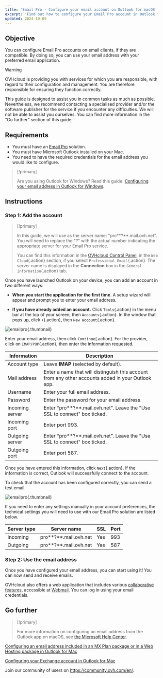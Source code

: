 ```yaml
---
title: 'Email Pro - Configure your email account on Outlook for macOS'
excerpt: 'Find out how to configure your Email Pro account in Outlook for Mac.'
updated: 2024-10-09
---
```


## Objective

You can configure Email Pro accounts on email clients, if they are compatible. By doing so, you can use your email address with your preferred email application.

> [!warning]
>OVHcloud is providing you with services for which you are responsible, with regard to their configuration and management. You are therefore responsible for ensuring they function correctly.
>
>This guide is designed to assist you in common tasks as much as possible. Nevertheless, we recommend contacting a specialised provider and/or the software publisher for the service if you encounter any difficulties. We will not be able to assist you ourselves. You can find more information in the “Go further” section of this guide.
>

## Requirements

- You must have an [Email Pro](/links/web/email-pro) solution.
- You must have Microsoft Outlook installed on your Mac.
- You need to have the required credentials for the email address you would like to configure.

> [!primary]
>
> Are you using Outlook for Windows? Read this guide: [Configuring your email address in Outlook for Windows](/pages/web_cloud/email_and_collaborative_solutions/email_pro/how_to_configure_outlook_2016).
>

## Instructions

### Step 1: Add the account

> [!primary]
>
> In this guide, we will use as the server name: "pro**?**.mail.ovh.net". You will need to replace the "?" with the actual number indicating the appropriate server for your Email Pro service.
> 
> You can find this information in the [OVHcloud Control Panel](/links/manager), in the `Web Cloud`{.action} section, if you select `Professional Email`{.action}. The server name is displayed in the **Connection** box in the `General Information`{.action} tab.
>

Once you have launched Outlook on your device, you can add an account in two different ways:

- **When you start the application for the first time.** A setup wizard will appear and prompt you to enter your email address.

- **If you have already added an account.** Click `Tools`{.action} in the menu bar at the top of your screen, then `Accounts`{.action}. In the window that pops up, click `+`{.action}, then `New account`{.action}.

![emailpro](images/configuration-outlook-2016-mac-step1.png){.thumbnail}

Enter your email address, then click `Continue`{.action}. For the provider, click on `IMAP/POP`{.action}, then enter the information requested.

|Information|Description|
|---|---|
|Account type|Leave **IMAP** (selected by default).|
|Mail address|Enter a name that will distinguish this account from any other accounts added in your Outlook app.|
|Username|Enter your full email address.|
|Password|Enter the password for your email address.|
|Incoming server|Enter “pro**?**.mail.ovh.net”. Leave the "Use SSL to connect" box ticked.|
|Incoming port|Enter port 993.|
|Outgoing server|Enter “pro**?**.mail.ovh.net”. Leave the "Use SSL to connect" box ticked.|
|Outgoing port|Enter port 587.|

Once you have entered this information, click `Next`{.action}. If the information is correct, Outlook will successfully connect to the account.

To check that the account has been configured correctly, you can send a test email.

![emailpro](images/configuration-outlook-2016-mac-step2.png){.thumbnail}

If you need to enter any settings manually in your account preferences, the technical settings you will need to use with our Email Pro solution are listed below.

|Server type|Server name|SSL|Port|
|---|---|---|---|
|Incoming|pro**?**.mail.ovh.net|Yes|993|
|Outgoing|pro**?**.mail.ovh.net|Yes|587|

### Step 2: Use the email address

Once you have configured your email address, you can start using it! You can now send and receive emails.

OVHcloud also offers a web application that includes various [collaborative features](/links/web/emails), accessible at [Webmail](/links/web/email). You can log in using your email credentials.

## Go further

> [!primary]
>
> For more information on configuring an email address from the Outlook app on macOS, see [the Microsoft Help Center](https://support.microsoft.com/en-gb/office/add-an-email-account-to-outlook-for-mac-6aeec61b-86af-40af-8ffe-985d0fc82ddb).

[Configuring an email address included in an MX Plan package or in a Web Hosting package in Outlook for Mac](/pages/web_cloud/email_and_collaborative_solutions/mx_plan/how_to_configure_outlook_2016_mac)

[Configuring your Exchange account in Outlook for Mac](/pages/web_cloud/email_and_collaborative_solutions/microsoft_exchange/how_to_configure_outlook_2016_mac)

Join our community of users on <https://community.ovh.com/en/>.